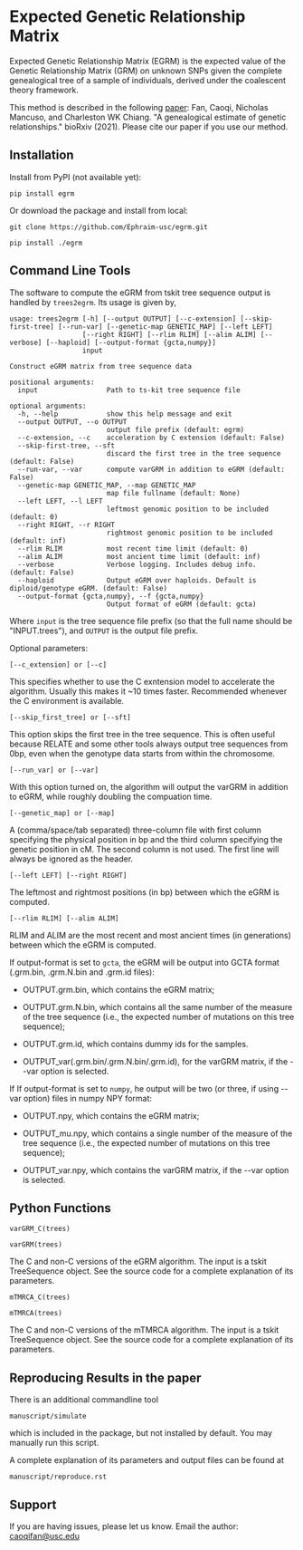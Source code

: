 Expected Genetic Relationship Matrix
========

Expected Genetic Relationship Matrix (EGRM) is the expected value of the Genetic Relationship Matrix (GRM) on unknown SNPs 
given the complete genealogical tree of a sample of individuals, derived under the coalescent theory framework.

This method is described in the following [paper](https://www.biorxiv.org/content/10.1101/2021.08.18.456747v1.abstract):
Fan, Caoqi, Nicholas Mancuso, and Charleston WK Chiang. "A genealogical estimate of genetic relationships." bioRxiv (2021).
Please cite our paper if you use our method.


Installation
------------

Install from PyPI (not available yet):

    pip install egrm

Or download the package and install from local:

    git clone https://github.com/Ephraim-usc/egrm.git
    
    pip install ./egrm


Command Line Tools
------------------
The software to compute the eGRM from tskit tree sequence output is handled by `trees2egrm`. Its usage is given by,

    usage: trees2egrm [-h] [--output OUTPUT] [--c-extension] [--skip-first-tree] [--run-var] [--genetic-map GENETIC_MAP] [--left LEFT]
                      [--right RIGHT] [--rlim RLIM] [--alim ALIM] [--verbose] [--haploid] [--output-format {gcta,numpy}]
                      input

    Construct eGRM matrix from tree sequence data

    positional arguments:
      input                 Path to ts-kit tree sequence file

    optional arguments:
      -h, --help            show this help message and exit
      --output OUTPUT, --o OUTPUT
                            output file prefix (default: egrm)
      --c-extension, --c    acceleration by C extension (default: False)
      --skip-first-tree, --sft
                            discard the first tree in the tree sequence (default: False)
      --run-var, --var      compute varGRM in addition to eGRM (default: False)
      --genetic-map GENETIC_MAP, --map GENETIC_MAP
                            map file fullname (default: None)
      --left LEFT, --l LEFT
                            leftmost genomic position to be included (default: 0)
      --right RIGHT, --r RIGHT
                            rightmost genomic position to be included (default: inf)
      --rlim RLIM           most recent time limit (default: 0)
      --alim ALIM           most ancient time limit (default: inf)
      --verbose             Verbose logging. Includes debug info. (default: False)
      --haploid             Output eGRM over haploids. Default is diploid/genotype eGRM. (default: False)
      --output-format {gcta,numpy}, --f {gcta,numpy}
                            Output format of eGRM (default: gcta)

Where `input` is the tree sequence file prefix (so that the full name should be "INPUT.trees"), and `OUTPUT` is the output file prefix.

Optional parameters:

    [--c_extension] or [--c]

This specifies whether to use the C exntension model to accelerate the algorithm.
Usually this makes it ~10 times faster.
Recommended whenever the C environment is available.

    [--skip_first_tree] or [--sft]

This option skips the first tree in the tree sequence.
This is often useful because RELATE and some other tools always output tree sequences from 0bp, even when the genotype data starts from within the chromosome.

    [--run_var] or [--var]

With this option turned on, the algorithm will output the varGRM in addition to eGRM, while roughly doubling the compuation time.

    [--genetic_map] or [--map]

A (comma/space/tab separated) three-column file with first column specifying the physical position in bp and the third column specifying the genetic position in cM. The second column is not used. The first line will always be ignored as the header.

    [--left LEFT] [--right RIGHT]

The leftmost and rightmost positions (in bp) between which the eGRM is computed.

    [--rlim RLIM] [--alim ALIM]

RLIM and ALIM are the most recent and most ancient times (in generations) between which the eGRM is computed.

If output-format is set to `gcta`, the eGRM will be output into GCTA format (.grm.bin, .grm.N.bin and .grm.id files):

-   OUTPUT.grm.bin, which contains the eGRM matrix;

-   OUTPUT.grm.N.bin, which contains all the same number of the measure of the tree sequence (i.e., the expected number of mutations on this tree sequence);

-   OUTPUT.grm.id, which contains dummy ids for the samples.

-   OUTPUT_var(.grm.bin/.grm.N.bin/.grm.id), for the varGRM matrix, if the --var option is selected.

If If output-format is set to `numpy`, he output will be two (or three, if using --var option) files in numpy NPY format: 

-   OUTPUT.npy, which contains the eGRM matrix;

-   OUTPUT_mu.npy, which contains a single number of the measure of the tree sequence (i.e., the expected number of mutations on this tree sequence);

-   OUTPUT_var.npy, which contains the varGRM matrix, if the --var option is selected.


Python Functions
-----------------

    varGRM_C(trees)
    
    varGRM(trees)

The C and non-C versions of the eGRM algorithm. The input is a tskit TreeSequence object.
See the source code for a complete explanation of its parameters.

    mTMRCA_C(trees)
    
    mTMRCA(trees)

The C and non-C versions of the mTMRCA algorithm. The input is a tskit TreeSequence object.
See the source code for a complete explanation of its parameters.


Reproducing Results in the paper
-----------------

There is an additional commandline tool

    manuscript/simulate 

which is included in the package, but not installed by default. You may manually run this script.

A complete explanation of its parameters and output files can be found at

    manuscript/reproduce.rst


Support
-------

If you are having issues, please let us know.
Email the author: caoqifan@usc.edu

